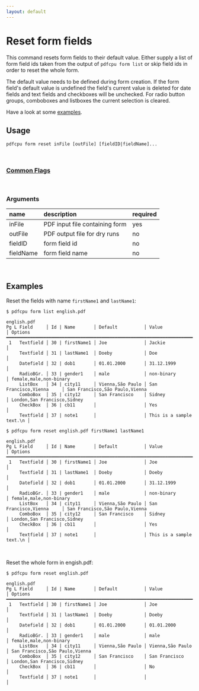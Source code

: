 ```yaml
---
layout: default
---
```


# Reset form fields

This command resets form fields to their default value.
Either supply a list of form field ids taken from the output of `pdfcpu form list` or skip field ids in order to reset the whole form.

The default value needs to be defined during form creation.
If the form field's default value is undefined the field's current value is deleted
for date fields and text fields and checkboxes will be unchecked. 
For radio button groups, comboboxes and listboxes the current selection is cleared.

Have a look at some [examples](#examples).

## Usage

```
pdfcpu form reset inFile [outFile] [fieldID|fieldName]...
```

<br>

### [Common Flags](../getting_started/common_flags)

<br>

### Arguments

| name         | description         | required
|:-------------|:--------------------|:--------
| inFile       | PDF input file containing form      | yes
| outFile      | PDF output file for dry runs     | no
| fieldID      | form field id       | no
| fieldName    | form field name     | no

<br>

## Examples

Reset the fields with name `firstName1` and `lastName1`:

```
$ pdfcpu form list english.pdf

english.pdf
Pg L Field     │ Id | Name       │ Default          │ Value                    │ Options
━━━━━━━━━━━━━━━━━━━━━━━━━━━━━━━━━━━━━━━━━━━━━━━━━━━━━━━━━━━━━━━━━━━━━━━━━━━━━━━━━━━━━━━━━━━━━━━━━━━━━━━
 1   Textfield │ 30 | firstName1 │ Joe              │ Jackie                   │
     Textfield │ 31 | lastName1  │ Doeby            │ Doe                      │
     Datefield │ 32 | dob1       │ 01.01.2000       │ 31.12.1999               │
     RadioBGr. │ 33 | gender1    │ male             │ non-binary               │ female,male,non-binary
     ListBox   │ 34 | city11     │ Vienna,São Paulo │ San Francisco,Vienna     │ San Francisco,São Paulo,Vienna
     ComboBox  │ 35 | city12     │ San Francisco    │ Sidney                   │ London,San Francisco,Sidney
     CheckBox  │ 36 | cb11       │                  │ Yes                      │
     Textfield │ 37 | note1      │                  │ This is a sample text.\n │

$ pdfcpu form reset english.pdf firstName1 lastName1

english.pdf
Pg L Field     │ Id | Name       │ Default          │ Value                    │ Options
━━━━━━━━━━━━━━━━━━━━━━━━━━━━━━━━━━━━━━━━━━━━━━━━━━━━━━━━━━━━━━━━━━━━━━━━━━━━━━━━━━━━━━━━━━━━━━━━━━━━━━━
 1   Textfield │ 30 | firstName1 │ Joe              │ Joe                      │
     Textfield │ 31 | lastName1  │ Doeby            │ Doeby                    │
     Datefield │ 32 | dob1       │ 01.01.2000       │ 31.12.1999               │
     RadioBGr. │ 33 | gender1    │ male             │ non-binary               │ female,male,non-binary
     ListBox   │ 34 | city11     │ Vienna,São Paulo │ San Francisco,Vienna     │ San Francisco,São Paulo,Vienna
     ComboBox  │ 35 | city12     │ San Francisco    │ Sidney                   │ London,San Francisco,Sidney
     CheckBox  │ 36 | cb11       │                  │ Yes                      │
     Textfield │ 37 | note1      │                  │ This is a sample text.\n │
```

<br>

Reset the whole form in engish.pdf:

```
$ pdfcpu form reset english.pdf

english.pdf
Pg L Field     │ Id | Name       │ Default          │ Value                    │ Options
━━━━━━━━━━━━━━━━━━━━━━━━━━━━━━━━━━━━━━━━━━━━━━━━━━━━━━━━━━━━━━━━━━━━━━━━━━━━━━━━━━━━━━━━━━━━━━━━━━━━━━━
 1   Textfield │ 30 | firstName1 │ Joe              │ Joe                      │
     Textfield │ 31 | lastName1  │ Doeby            │ Doeby                    │
     Datefield │ 32 | dob1       │ 01.01.2000       │ 01.01.2000               │
     RadioBGr. │ 33 | gender1    │ male             │ male                     │ female,male,non-binary
     ListBox   │ 34 | city11     │ Vienna,São Paulo │ Vienna,São Paulo         │ San Francisco,São Paulo,Vienna
     ComboBox  │ 35 | city12     │ San Francisco    │ San Francisco            │ London,San Francisco,Sidney
     CheckBox  │ 36 | cb11       │                  │ No                       │
     Textfield │ 37 | note1      │                  │                          │
```

